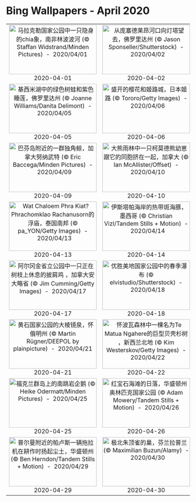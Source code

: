# Bing Wallpapers - April 2020

| | | | |
|:-------------------------:|:-------------------------:|:-------------------------:|:-------------------------:|
| <a href="https://cn.bing.com/th?id=OHR.ShyGuy_ZH-CN7391687938_UHD.jpg" target="_blank"><img src="https://cn.bing.com/th?id=OHR.ShyGuy_ZH-CN7391687938_UHD.jpg&w=480" width="240" height="135" alt="马拉克勒国家公园中一只隐身的chia象，南非林波波河 (© Staffan Widstrand/Minden Pictures)  -  2020/04/01" title="马拉克勒国家公园中一只隐身的chia象，南非林波波河 (© Staffan Widstrand/Minden Pictures)  -  2020/04/01"></a><br>2020-04-01<br> | <a href="https://cn.bing.com/th?id=OHR.PascuaFlorida_ZH-CN7720904158_UHD.jpg" target="_blank"><img src="https://cn.bing.com/th?id=OHR.PascuaFlorida_ZH-CN7720904158_UHD.jpg&w=480" width="240" height="135" alt="从庞塞德莱昂河口向灯塔望去，佛罗里达州 (© Jason Sponseller/Shutterstock)  -  2020/04/02" title="从庞塞德莱昂河口向灯塔望去，佛罗里达州 (© Jason Sponseller/Shutterstock)  -  2020/04/02"></a><br>2020-04-02<br> | <a href="https://cn.bing.com/th?id=OHR.PlaceofRainbows_ZH-CN7878813025_UHD.jpg" target="_blank"><img src="https://cn.bing.com/th?id=OHR.PlaceofRainbows_ZH-CN7878813025_UHD.jpg&w=480" width="240" height="135" alt="维多利亚瀑布上的彩虹，赞比亚 (© Dietmar Temps/Shutterstock)  -  2020/04/03" title="维多利亚瀑布上的彩虹，赞比亚 (© Dietmar Temps/Shutterstock)  -  2020/04/03"></a><br>2020-04-03<br> | <a href="https://cn.bing.com/th?id=OHR.QingmingCandle2020_ZH-CN2729283235_UHD.jpg" target="_blank"><img src="https://cn.bing.com/th?id=OHR.QingmingCandle2020_ZH-CN2729283235_UHD.jpg&w=480" width="240" height="135" alt="【今日清明】哀悼为抗击新冠肺炎牺牲的烈士和逝世的同胞 (© Luca Flor/Shutterstock)  -  2020/04/04" title="【今日清明】哀悼为抗击新冠肺炎牺牲的烈士和逝世的同胞 (© Luca Flor/Shutterstock)  -  2020/04/04"></a><br>2020-04-04<br> |
| <a href="https://cn.bing.com/th?id=OHR.KissimmeeFrog_ZH-CN8379824947_UHD.jpg" target="_blank"><img src="https://cn.bing.com/th?id=OHR.KissimmeeFrog_ZH-CN8379824947_UHD.jpg&w=480" width="240" height="135" alt="基西米湖中的绿色树蛙和紫色睡莲，佛罗里达州 (© Joanne Williams/Danita Delimont)  -  2020/04/05" title="基西米湖中的绿色树蛙和紫色睡莲，佛罗里达州 (© Joanne Williams/Danita Delimont)  -  2020/04/05"></a><br>2020-04-05<br> | <a href="https://cn.bing.com/th?id=OHR.CastleDay_ZH-CN8752542375_UHD.jpg" target="_blank"><img src="https://cn.bing.com/th?id=OHR.CastleDay_ZH-CN8752542375_UHD.jpg&w=480" width="240" height="135" alt="盛开的樱花和姬路城，日本姬路 (© Tororo/Getty Images)  -  2020/04/06" title="盛开的樱花和姬路城，日本姬路 (© Tororo/Getty Images)  -  2020/04/06"></a><br>2020-04-06<br> | <a href="https://cn.bing.com/th?id=OHR.PinkMoon_ZH-CN9026483067_UHD.jpg" target="_blank"><img src="https://cn.bing.com/th?id=OHR.PinkMoon_ZH-CN9026483067_UHD.jpg&w=480" width="240" height="135" alt="四月的满月从圣迈克尔山上升起，英国康沃尔 (© Simon Maycock/Alamy Live News)  -  2020/04/07" title="四月的满月从圣迈克尔山上升起，英国康沃尔 (© Simon Maycock/Alamy Live News)  -  2020/04/07"></a><br>2020-04-07<br> | <a href="https://cn.bing.com/th?id=OHR.SantoriniAerial_ZH-CN9367767863_UHD.jpg" target="_blank"><img src="https://cn.bing.com/th?id=OHR.SantoriniAerial_ZH-CN9367767863_UHD.jpg&w=480" width="240" height="135" alt="圣托里尼岛鸟瞰图，希腊 (© Amazing Aerial Agency/Offset)  -  2020/04/08" title="圣托里尼岛鸟瞰图，希腊 (© Amazing Aerial Agency/Offset)  -  2020/04/08"></a><br>2020-04-08<br> |
| <a href="https://cn.bing.com/th?id=OHR.UnicornoftheSea_ZH-CN2949385175_UHD.jpg" target="_blank"><img src="https://cn.bing.com/th?id=OHR.UnicornoftheSea_ZH-CN2949385175_UHD.jpg&w=480" width="240" height="135" alt="巴芬岛附近的一群独角鲸，加拿大努纳武特 (© Eric Baccega/Minden Pictures)  -  2020/04/09" title="巴芬岛附近的一群独角鲸，加拿大努纳武特 (© Eric Baccega/Minden Pictures)  -  2020/04/09"></a><br>2020-04-09<br> | <a href="https://cn.bing.com/th?id=OHR.SpiritSiblings_ZH-CN7023585837_UHD.jpg" target="_blank"><img src="https://cn.bing.com/th?id=OHR.SpiritSiblings_ZH-CN7023585837_UHD.jpg&w=480" width="240" height="135" alt="大熊雨林中一只柯莫德熊幼崽跟它的同胞挤在一起，加拿大 (© Ian McAllister/Offset)  -  2020/04/10" title="大熊雨林中一只柯莫德熊幼崽跟它的同胞挤在一起，加拿大 (© Ian McAllister/Offset)  -  2020/04/10"></a><br>2020-04-10<br> | <a href="https://cn.bing.com/th?id=OHR.LasMedulasMine_ZH-CN7176415270_UHD.jpg" target="_blank"><img src="https://cn.bing.com/th?id=OHR.LasMedulasMine_ZH-CN7176415270_UHD.jpg&w=480" width="240" height="135" alt="拉斯梅德拉斯的古罗马金矿遗址，西班牙莱昂 (© DEEPOL by plainpicture/David Santiago Garcia)  -  2020/04/11" title="拉斯梅德拉斯的古罗马金矿遗址，西班牙莱昂 (© DEEPOL by plainpicture/David Santiago Garcia)  -  2020/04/11"></a><br>2020-04-11<br> | <a href="https://cn.bing.com/th?id=OHR.EastereggsBerlin_ZH-CN7293755224_UHD.jpg" target="_blank"><img src="https://cn.bing.com/th?id=OHR.EastereggsBerlin_ZH-CN7293755224_UHD.jpg&w=480" width="240" height="135" alt="柏林亚历山大广场的复活节装饰 (© plainpicture/Christian Reister)  -  2020/04/12" title="柏林亚历山大广场的复活节装饰 (© plainpicture/Christian Reister)  -  2020/04/12"></a><br>2020-04-12<br> |
| <a href="https://cn.bing.com/th?id=OHR.WatChaloem_ZH-CN8722271527_UHD.jpg" target="_blank"><img src="https://cn.bing.com/th?id=OHR.WatChaloem_ZH-CN8722271527_UHD.jpg&w=480" width="240" height="135" alt="Wat Chaloem Phra Kiat?Phrachomklao Rachanusorn的浮庙，泰国南邦 (© pa_YON/Getty Images)  -  2020/04/13" title="Wat Chaloem Phra Kiat?Phrachomklao Rachanusorn的浮庙，泰国南邦 (© pa_YON/Getty Images)  -  2020/04/13"></a><br>2020-04-13<br> | <a href="https://cn.bing.com/th?id=OHR.BWFlipper_ZH-CN1813139386_UHD.jpg" target="_blank"><img src="https://cn.bing.com/th?id=OHR.BWFlipper_ZH-CN1813139386_UHD.jpg&w=480" width="240" height="135" alt="伊斯塔帕海岸的热带斑海豚，墨西哥 (© Christian Vizl/Tandem Stills + Motion)  -  2020/04/14" title="伊斯塔帕海岸的热带斑海豚，墨西哥 (© Christian Vizl/Tandem Stills + Motion)  -  2020/04/14"></a><br>2020-04-14<br> | <a href="https://cn.bing.com/th?id=OHR.HimachalFalls_ZH-CN2187203976_UHD.jpg" target="_blank"><img src="https://cn.bing.com/th?id=OHR.HimachalFalls_ZH-CN2187203976_UHD.jpg&w=480" width="240" height="135" alt="Bhagsu的热带瀑布，印度喜马偕尔邦 (© f9photos/iStock/Getty Images Plus)  -  2020/04/15" title="Bhagsu的热带瀑布，印度喜马偕尔邦 (© f9photos/iStock/Getty Images Plus)  -  2020/04/15"></a><br>2020-04-15<br> | <a href="https://cn.bing.com/th?id=OHR.NBNMSipapu_ZH-CN2293681419_UHD.jpg" target="_blank"><img src="https://cn.bing.com/th?id=OHR.NBNMSipapu_ZH-CN2293681419_UHD.jpg&w=480" width="240" height="135" alt="天生桥国家保护区中的sipapu桥，犹他州 (© Fyletto/Getty Images)  -  2020/04/16" title="天生桥国家保护区中的sipapu桥，犹他州 (© Fyletto/Getty Images)  -  2020/04/16"></a><br>2020-04-16<br> |
| <a href="https://cn.bing.com/th?id=OHR.AlgonquinGrouse_ZH-CN2514966091_UHD.jpg" target="_blank"><img src="https://cn.bing.com/th?id=OHR.AlgonquinGrouse_ZH-CN2514966091_UHD.jpg&w=480" width="240" height="135" alt="阿尔冈金省立公园中一只正在树枝上休息的披肩鸡 ，加拿大安大略省 (© Jim Cumming/Getty Images)  -  2020/04/17" title="阿尔冈金省立公园中一只正在树枝上休息的披肩鸡 ，加拿大安大略省 (© Jim Cumming/Getty Images)  -  2020/04/17"></a><br>2020-04-17<br> | <a href="https://cn.bing.com/th?id=OHR.VernalFalls_ZH-CN2664125316_UHD.jpg" target="_blank"><img src="https://cn.bing.com/th?id=OHR.VernalFalls_ZH-CN2664125316_UHD.jpg&w=480" width="240" height="135" alt="优胜美地国家公园中的春季瀑布 (© elvistudio/Shutterstock)  -  2020/04/18" title="优胜美地国家公园中的春季瀑布 (© elvistudio/Shutterstock)  -  2020/04/18"></a><br>2020-04-18<br> | <a href="https://cn.bing.com/th?id=OHR.NeistPoint_ZH-CN3115403132_UHD.jpg" target="_blank"><img src="https://cn.bing.com/th?id=OHR.NeistPoint_ZH-CN3115403132_UHD.jpg&w=480" width="240" height="135" alt="内斯特角灯塔上空的银河 ，苏格兰斯凯岛 (© Shaiith/Getty Images)  -  2020/04/19" title="内斯特角灯塔上空的银河 ，苏格兰斯凯岛 (© Shaiith/Getty Images)  -  2020/04/19"></a><br>2020-04-19<br> | <a href="https://cn.bing.com/th?id=OHR.BluebellWood_ZH-CN8128422960_UHD.jpg" target="_blank"><img src="https://cn.bing.com/th?id=OHR.BluebellWood_ZH-CN8128422960_UHD.jpg&w=480" width="240" height="135" alt="Micheldever Wood的蓝铃花，英国汉普郡 (© Hursley/Getty Images Plus)  -  2020/04/20" title="Micheldever Wood的蓝铃花，英国汉普郡 (© Hursley/Getty Images Plus)  -  2020/04/20"></a><br>2020-04-20<br> |
| <a href="https://cn.bing.com/th?id=OHR.GPS_ZH-CN5160095061_UHD.jpg" target="_blank"><img src="https://cn.bing.com/th?id=OHR.GPS_ZH-CN5160095061_UHD.jpg&w=480" width="240" height="135" alt="黄石国家公园的大棱镜泉，怀俄明州 (© Martin Rügner/DEEPOL by plainpicture)  -  2020/04/21" title="黄石国家公园的大棱镜泉，怀俄明州 (© Martin Rügner/DEEPOL by plainpicture)  -  2020/04/21"></a><br>2020-04-21<br> | <a href="https://cn.bing.com/th?id=OHR.KauriTree_ZH-CN3695568740_UHD.jpg" target="_blank"><img src="https://cn.bing.com/th?id=OHR.KauriTree_ZH-CN3695568740_UHD.jpg&w=480" width="240" height="135" alt="怀波瓦森林中一棵名为Te Matua Ngahere的巨型贝壳杉树 ，新西兰北地 (© Kim Westerskov/Getty Images)  -  2020/04/22" title="怀波瓦森林中一棵名为Te Matua Ngahere的巨型贝壳杉树 ，新西兰北地 (© Kim Westerskov/Getty Images)  -  2020/04/22"></a><br>2020-04-22<br> | <a href="https://cn.bing.com/th?id=OHR.KingEider_ZH-CN3559595357_UHD.jpg" target="_blank"><img src="https://cn.bing.com/th?id=OHR.KingEider_ZH-CN3559595357_UHD.jpg&w=480" width="240" height="135" alt="正在游水的雄性王绒鸭，挪威特罗姆斯-芬马克郡 (© Pal Hermansen/Minden Pictures)  -  2020/04/23" title="正在游水的雄性王绒鸭，挪威特罗姆斯-芬马克郡 (© Pal Hermansen/Minden Pictures)  -  2020/04/23"></a><br>2020-04-23<br> | <a href="https://cn.bing.com/th?id=OHR.MegellanicCloud_ZH-CN5132305226_UHD.jpg" target="_blank"><img src="https://cn.bing.com/th?id=OHR.MegellanicCloud_ZH-CN5132305226_UHD.jpg&w=480" width="240" height="135" alt="由哈勃太空望远镜拍摄的大麦哲伦星云 (© ESA/Hubble/NASA)  -  2020/04/24" title="由哈勃太空望远镜拍摄的大麦哲伦星云 (© ESA/Hubble/NASA)  -  2020/04/24"></a><br>2020-04-24<br> |
| <a href="https://cn.bing.com/th?id=OHR.FalklandRockhoppers_ZH-CN5370686595_UHD.jpg" target="_blank"><img src="https://cn.bing.com/th?id=OHR.FalklandRockhoppers_ZH-CN5370686595_UHD.jpg&w=480" width="240" height="135" alt="福克兰群岛上的南跳岩企鹅 (© Heike Odermatt/Minden Pictures)  -  2020/04/25" title="福克兰群岛上的南跳岩企鹅 (© Heike Odermatt/Minden Pictures)  -  2020/04/25"></a><br>2020-04-25<br> | <a href="https://cn.bing.com/th?id=OHR.RubySunset_ZH-CN5544596519_UHD.jpg" target="_blank"><img src="https://cn.bing.com/th?id=OHR.RubySunset_ZH-CN5544596519_UHD.jpg&w=480" width="240" height="135" alt="红宝石海滩的日落，华盛顿州奥林匹克国家公园 (© Adam Mowery/Tandem Stills + Motion)  -  2020/04/26" title="红宝石海滩的日落，华盛顿州奥林匹克国家公园 (© Adam Mowery/Tandem Stills + Motion)  -  2020/04/26"></a><br>2020-04-26<br> | <a href="https://cn.bing.com/th?id=OHR.SouthAmericanTapir_ZH-CN6151058361_UHD.jpg" target="_blank"><img src="https://cn.bing.com/th?id=OHR.SouthAmericanTapir_ZH-CN6151058361_UHD.jpg&w=480" width="240" height="135" alt="一只南美貘幼崽小跑着穿过草地 (© Nick Fox/Shutterstock)  -  2020/04/27" title="一只南美貘幼崽小跑着穿过草地 (© Nick Fox/Shutterstock)  -  2020/04/27"></a><br>2020-04-27<br> | <a href="https://cn.bing.com/th?id=OHR.SalisburyCathedral_ZH-CN6366350896_UHD.jpg" target="_blank"><img src="https://cn.bing.com/th?id=OHR.SalisburyCathedral_ZH-CN6366350896_UHD.jpg&w=480" width="240" height="135" alt="索尔茲伯里大教堂与放牧的羊群，英格兰 (© Slawek Staszczuk Photo/Alamy)  -  2020/04/28" title="索尔茲伯里大教堂与放牧的羊群，英格兰 (© Slawek Staszczuk Photo/Alamy)  -  2020/04/28"></a><br>2020-04-28<br> |
| <a href="https://cn.bing.com/th?id=OHR.PalouseSpring_ZH-CN6803103328_UHD.jpg" target="_blank"><img src="https://cn.bing.com/th?id=OHR.PalouseSpring_ZH-CN6803103328_UHD.jpg&w=480" width="240" height="135" alt="普尔曼附近的帕卢斯一辆拖拉机在耕作时扬起尘土，华盛顿州 (© Ben Herndon/Tandem Stills + Motion)  -  2020/04/29" title="普尔曼附近的帕卢斯一辆拖拉机在耕作时扬起尘土，华盛顿州 (© Ben Herndon/Tandem Stills + Motion)  -  2020/04/29"></a><br>2020-04-29<br> | <a href="https://cn.bing.com/th?id=OHR.ArcticRedpoll_ZH-CN7968973967_UHD.jpg" target="_blank"><img src="https://cn.bing.com/th?id=OHR.ArcticRedpoll_ZH-CN7968973967_UHD.jpg&w=480" width="240" height="135" alt="极北朱顶雀的巢，芬兰拉普兰 (© Maximilian Buzun/Alamy)  -  2020/04/30" title="极北朱顶雀的巢，芬兰拉普兰 (© Maximilian Buzun/Alamy)  -  2020/04/30"></a><br>2020-04-30<br> |  |  |
